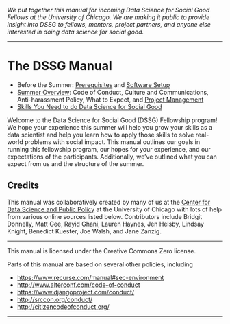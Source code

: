 _We put together this manual for incoming Data Science for Social Good Fellows at the University of Chicago. We are making it public to provide insight into DSSG to fellows, mentors, project partners, and anyone else interested in doing data science for social good._
________________
# The DSSG Manual
- Before the Summer: [Prerequisites](prerequisites/) and [Software Setup](software-setup/)
- [Summer Overview](summer-overview/): Code of Conduct, Culture and Communications, Anti-harassment Policy, What to Expect, and [Project Management](summer-overview/project-management/)
- [Skills You Need to do Data Science for Social Good](skills-you-need/)

Welcome to the Data Science for Social Good (DSSG) Fellowship program! We hope your experience this summer will help you grow your skills as a data scientist and help you learn how to apply those skills to solve real-world problems with social impact. This manual outlines our goals in running this fellowship program, our hopes for your experience, and our expectations of the participants. Additionally, we’ve outlined what you can expect from us and the structure of the summer.

## Credits
This manual was collaboratively created by many of us at the [Center for Data Science and Public Policy](http://dsapp.uchicago.edu) at the University of Chicago with lots of help from various online sources listed below. Contributors include Bridgit Donnelly, Matt Gee, Rayid Ghani, Lauren Haynes, Jen Helsby, Lindsay Knight, Benedict Kuester, Joe Walsh, and Jane Zanzig.

________________________
This manual is licensed under the Creative Commons Zero license.

Parts of this manual are based on several other policies, including
- https://www.recurse.com/manual#sec-environment
- http://www.alterconf.com/code-of-conduct
- https://www.djangoproject.com/conduct/
- http://srccon.org/conduct/
- http://citizencodeofconduct.org/

________________________

